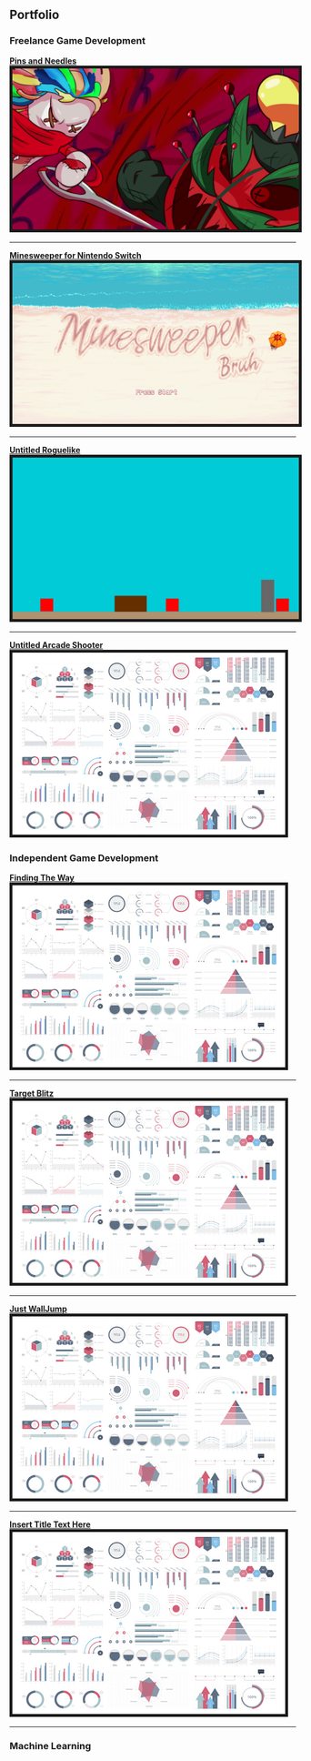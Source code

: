 ## Portfolio

### Freelance Game Development

[**Pins and Needles**](/PinsAndNeedles)
<img src="images/PinsAndNeedles/TrailerSS.jpg" border="5"/> 

---
[**Minesweeper for Nintendo Switch**](/Minesweeper)
<img src="images/MineSweeper/Screenshot_2.png" border="5"/>

---
[**Untitled Roguelike**](/LaboProj)
<img src="images/NintendoLabo/Screenshot_6.png" border="5"/>

---
[**Untitled Arcade Shooter**](/Projects/PinsAndNeedles)
<img src="images/dummy_thumbnail.jpg?raw=true" border="5"/>

### Independent Game Development
[**Finding The Way**](/Projects/PinsAndNeedles)
<img src="images/dummy_thumbnail.jpg?raw=true" border="5"/>

---

[**Target Blitz**](/Projects/PinsAndNeedles)
<img src="images/dummy_thumbnail.jpg?raw=true" border="5"/>

---

[**Just WallJump**](/Projects/PinsAndNeedles)
<img src="images/dummy_thumbnail.jpg?raw=true" border="5"/>

---

[**Insert Title Text Here**](/Projects/PinsAndNeedles)
<img src="images/dummy_thumbnail.jpg?raw=true" border="5"/>

---

### Machine Learning





